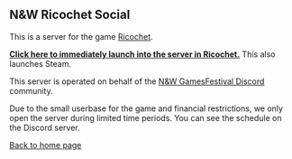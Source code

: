 ## N&W Ricochet Social

This is a server for the game [Ricochet](https://store.steampowered.com/app/60/Ricochet/).

[**Click here to immediately launch into the server in Ricochet.**](steam://connect/ricochet.nintendult.xyz) This also launches Steam.

This server is operated on behalf of the [N&W GamesFestival Discord](https://discord.gg/MVKSUNpqw2) community.

Due to the small userbase for the game and financial restrictions, we only open the server during limited time periods. You can see the schedule on the Discord server.


[Back to home page](/)

